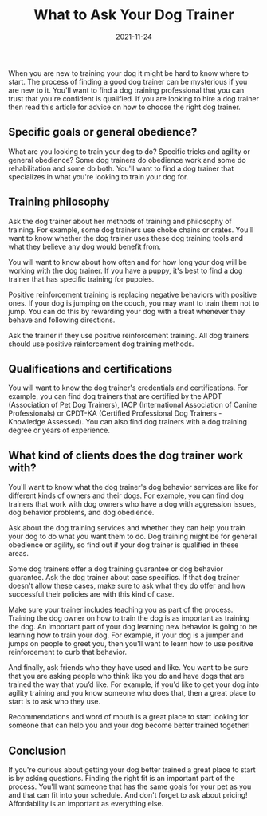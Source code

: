 ﻿---
title: "What to Ask Your Dog Trainer"
date: "2021-11-24"
hero_image: "./puppy.jpg"
hero_image_alt: "A Puppy Playing"
hero_image_credit_text: "Hanny Naibaho"
hero_image_credit_link: "https://unsplash.com/@hannynaibaho?utm_source=unsplash&utm_medium=referral&utm_content=creditCopyText"
---
  
When you are new to training your dog it might be hard to know where to start.  The process of finding a good dog trainer can be mysterious if you are new to it. You'll want to find a dog training professional that you can trust that you're confident is qualified. If you are looking to hire a dog trainer then read this article for advice on how to choose the right dog trainer.

## Specific goals or general obedience?
What are you looking to train your dog to do? Specific tricks and agility or general obedience?  Some dog trainers do obedience work and some do rehabilitation and some do both.  You'll want to find a dog trainer that specializes in what you're looking to train your dog for.

## Training philosophy
Ask the dog trainer about her methods of training and philosophy of training. For example, some dog trainers use choke chains or crates.   You'll want to know whether the dog trainer uses these dog training tools and what they believe any dog would benefit from.

You will want to know about how often and for how long your dog will be working with the dog trainer.  If you have a puppy, it's best to find a dog trainer that has specific training for puppies.

Positive reinforcement training is replacing negative behaviors with positive ones.  If your dog is jumping on the couch, you may want to train them not to jump. You can do this by rewarding your dog with a treat whenever they behave and following directions.

Ask the trainer if they use positive reinforcement training.  All dog trainers should use positive reinforcement dog training methods.

## Qualifications and certifications
You will want to know the dog trainer's credentials and certifications. For example, you can find dog trainers that are certified by the APDT (Association of Pet Dog Trainers), IACP (International Association of Canine Professionals) or CPDT-KA (Certified Professional Dog Trainers - Knowledge Assessed).  You can also find dog trainers with a dog training degree or years of experience.

## What kind of clients does the dog trainer work with?
You'll want to know what the dog trainer's dog behavior services are like for different kinds of owners and their dogs. For example, you can find dog trainers that work with dog owners who have a dog with aggression issues, dog behavior problems, and dog obedience.

Ask about the dog training services and whether they can help you train your dog to do what you want them to do.  Dog training might be for general obedience or agility, so find out if your dog trainer is qualified in these areas. 

Some dog trainers offer a dog training guarantee or dog behavior guarantee. Ask the dog trainer about case specifics. If that dog trainer doesn't allow these cases, make sure to ask what they do offer and how successful their policies are with this kind of case.

Make sure your trainer includes teaching you as part of the process. Training the dog owner on how to train the dog is as important as training the dog. An important part of your dog learning new behavior is going to be learning how to train your dog. For example, if your dog is a jumper and jumps on people to greet you, then you'll want to learn how to use positive reinforcement to curb that behavior.

And finally, ask friends who they have used and like. You want to be sure that you are asking people who think like you do and have dogs that are trained the way that you’d like.  For example, if you'd like to get your dog into agility training and you know someone who does that, then a great place to start is to ask who they use.

Recommendations and word of mouth is a great place to start looking for someone that can help you and your dog become better trained together!

## Conclusion
If you're curious about getting your dog better trained a great place to start is by asking questions. Finding the right fit is an important part of the process. You'll want someone that has the same goals for your pet as you and that can fit into your schedule. And don't forget to ask about pricing! Affordability is an important as everything else.
